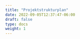 ```yaml
---
title: "Projektstrukturplan"
date: 2022-09-05T12:37:47-06:00
draft: false
type: docs
weight: 1
---
```


